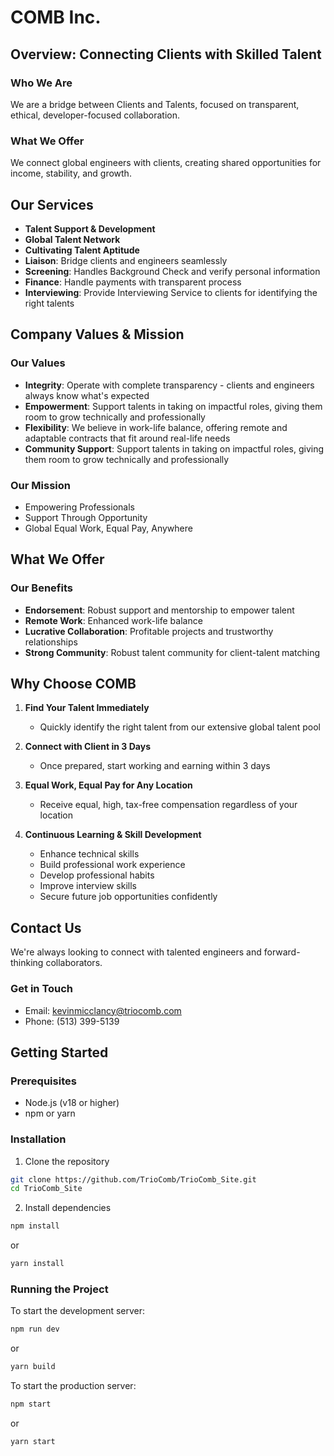 # COMB Inc.

## Overview: Connecting Clients with Skilled Talent

### Who We Are
We are a bridge between Clients and Talents, focused on transparent, ethical, developer-focused collaboration.

### What We Offer
We connect global engineers with clients, creating shared opportunities for income, stability, and growth.

## Our Services

- **Talent Support & Development**
- **Global Talent Network**
- **Cultivating Talent Aptitude**
- **Liaison**: Bridge clients and engineers seamlessly
- **Screening**: Handles Background Check and verify personal information
- **Finance**: Handle payments with transparent process
- **Interviewing**: Provide Interviewing Service to clients for identifying the right talents

## Company Values & Mission

### Our Values
- **Integrity**: Operate with complete transparency - clients and engineers always know what's expected
- **Empowerment**: Support talents in taking on impactful roles, giving them room to grow technically and professionally
- **Flexibility**: We believe in work-life balance, offering remote and adaptable contracts that fit around real-life needs
- **Community Support**: Support talents in taking on impactful roles, giving them room to grow technically and professionally

### Our Mission
- Empowering Professionals
- Support Through Opportunity
- Global Equal Work, Equal Pay, Anywhere

## What We Offer

### Our Benefits
- **Endorsement**: Robust support and mentorship to empower talent
- **Remote Work**: Enhanced work-life balance
- **Lucrative Collaboration**: Profitable projects and trustworthy relationships
- **Strong Community**: Robust talent community for client-talent matching

## Why Choose COMB

1. **Find Your Talent Immediately**
   - Quickly identify the right talent from our extensive global talent pool

2. **Connect with Client in 3 Days**
   - Once prepared, start working and earning within 3 days

3. **Equal Work, Equal Pay for Any Location**
   - Receive equal, high, tax-free compensation regardless of your location

4. **Continuous Learning & Skill Development**
   - Enhance technical skills
   - Build professional work experience
   - Develop professional habits
   - Improve interview skills
   - Secure future job opportunities confidently

## Contact Us

We're always looking to connect with talented engineers and forward-thinking collaborators.

### Get in Touch
- Email: kevinmicclancy@triocomb.com
- Phone: (513) 399-5139

## Getting Started

### Prerequisites
- Node.js (v18 or higher)
- npm or yarn

### Installation
1. Clone the repository
```bash
git clone https://github.com/TrioComb/TrioComb_Site.git
cd TrioComb_Site
```

2. Install dependencies
```bash
npm install
```

or 
``` bash
yarn install
```

### Running the Project
To start the development server:

```bash
npm run dev
```

or

```bash
yarn build
```

To start the production server:
```bash
npm start
```

or

```bash
yarn start
```